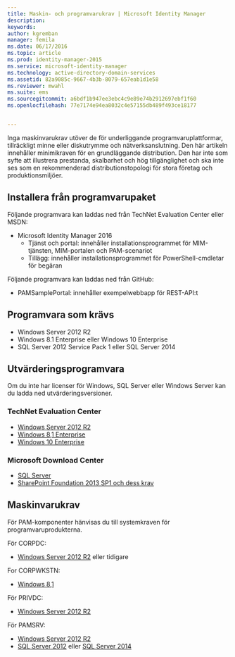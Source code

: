 ```yaml
---
title: Maskin- och programvarukrav | Microsoft Identity Manager
description: 
keywords: 
author: kgremban
manager: femila
ms.date: 06/17/2016
ms.topic: article
ms.prod: identity-manager-2015
ms.service: microsoft-identity-manager
ms.technology: active-directory-domain-services
ms.assetid: 82a9085c-9667-4b3b-8079-657eab1d1e58
ms.reviewer: mwahl
ms.suite: ems
ms.sourcegitcommit: a6bdf1b947ee3ebc4c9e89e74b2912697ebf1f60
ms.openlocfilehash: 77e7174e94ea8032c4e57155db489f493ce18177


---
```


Inga maskinvarukrav utöver de för underliggande programvaruplattformar, tillräckligt minne eller diskutrymme och nätverksanslutning. Den här artikeln innehåller minimikraven för en grundläggande distribution. Den har inte som syfte att illustrera prestanda, skalbarhet och hög tillgänglighet och ska inte ses som en rekommenderad distributionstopologi för stora företag och produktionsmiljöer.

## Installera från programvarupaket

Följande programvara kan laddas ned från TechNet Evaluation Center eller MSDN:  
- Microsoft Identity Manager 2016
  - Tjänst och portal: innehåller installationsprogrammet för MIM-tjänsten, MIM-portalen och PAM-scenariot
  - Tillägg: innehåller installationsprogrammet för PowerShell-cmdletar för begäran

Följande programvara kan laddas ned från GitHub:  
- PAMSamplePortal: innehåller exempelwebbapp för REST-API:t

## Programvara som krävs

- Windows Server 2012 R2  
- Windows 8.1 Enterprise eller Windows 10 Enterprise  
- SQL Server 2012 Service Pack 1 eller SQL Server 2014  

## Utvärderingsprogramvara

Om du inte har licenser för Windows, SQL Server eller Windows Server kan du ladda ned utvärderingsversioner.

### TechNet Evaluation Center

- [Windows Server 2012 R2](https://www.microsoft.com/evalcenter/evaluate-windows-server-2012-r2)  
- [Windows 8,1 Enterprise](https://www.microsoft.com/evalcenter/evaluate-windows-8-1-enterprise)  
- [Windows 10 Enterprise](https://www.microsoft.com/evalcenter/evaluate-windows-10-enterprise)  

### Microsoft Download Center

- [SQL Server](https://www.microsoft.com/download/details.aspx?id=29066)  
- [SharePoint Foundation 2013 SP1 och dess krav](https://www.microsoft.com/download/details.aspx?id=42039)

## Maskinvarukrav

För PAM-komponenter hänvisas du till systemkraven för programvaruprodukterna.

För CORPDC:  
- [Windows Server 2012 R2](https://technet.microsoft.com/library/dn303418.aspx) eller tidigare

For CORPWKSTN:  
- [Windows 8,1](http://windows.microsoft.com/windows-8/system-requirements)

För PRIVDC:  
- [Windows Server 2012 R2](https://technet.microsoft.com/library/dn303418.aspx)

För PAMSRV:
- [Windows Server 2012 R2](https://technet.microsoft.com/library/dn303418.aspx)  
- [SQL Server 2012](https://msdn.microsoft.com/library/ms143506(sql.110).aspx) eller [SQL Server 2014](https://msdn.microsoft.com/en-us/library/ms143506(v=sql.120).aspx)



<!--HONumber=Jul16_HO2-->


